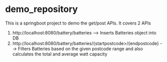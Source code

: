 # demo_repository
This is a springboot project to demo the get/post APIs.
It covers 2 APIs
 
1.  http://localhost:8080/battery/batteries --> Inserts Batteries object into DB
2.  http://localhost:8080/battery/batteries/{startpostcode>/{endpostcode} --> Filters Batteries based on the given postcode range and also calculates the total and average watt capacity

